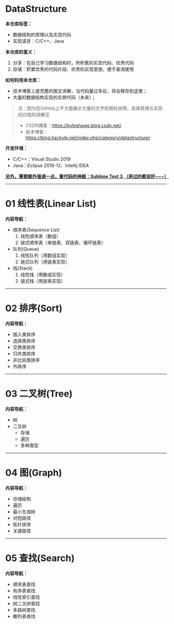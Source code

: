 # DataStructure
**本仓库标签：**

- 数据结构的原理以及实现代码
- 实现语言：C/C++，Java



**本仓库的意义：**

1. 分享：在自己学习数据结构时，所积累的实现代码、优秀代码
2. 存储：积累优秀的代码片段、优秀的实现思想，便于查询使用



**如何利用本仓库：**

- 技术博客上是完整的图文讲解，当代码量过多后，将会移存到这里；
- 大量的数据结构实现的实例代码（未来）；



> 注：因为在GitHub上不方面展示大量的文字和图标说明，具体原理与实现的过程的讲解见
>
> - CSDN博客：https://kyleshawe.blog.csdn.net/
> - 技术博客：https://blog.hackyle.net/index.php/category/datastructure/



**开发环境：**

- C/C++：Visual Studio 2019
- Java：Eclipse 2019-12、Intellij IDEA



**<u>另外，需要额外强调一点，看代码的神器：Sublime Text 3 （用过的都说好~~~）</u>**



---

# 01 线性表(Linear List)

**内容导航：**

- 顺序表(Sequence List)
  1. 线性顺序表（数组）
  2. 链式顺序表（单链表、双链表、循环链表）
- 队列(Queue)
  1. 线性队列（用数组实现）
  2. 链式队列（用链表实现）
- 栈(Stack)
  1. 线性栈（用数组实现）
  2. 链式栈（用链表实现）



---

# 02 排序(Sort)

**内容导航：**

- 插入类排序
- 选择类排序
- 交换类排序
- 归并类排序
- 非比较类排序
- 外排序





---


# 03 二叉树(Tree)

**内容导航：**

- 树
- 二叉树
  - 存储
  - 遍历
  - 多种类型



---

# 04 图(Graph)

**内容导航：**

- 存储结构
- 遍历
- 最小生成树
- 对短路径
- 拓扑排序
- 关键路径



---

# 05 查找(Search)

**内容导航：**

- 顺序表查找
- 有序表查找
- 线性索引查找
- 树二叉树查找
- 多路树查找
- 散列表查找




